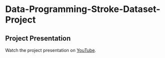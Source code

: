 # Data-Programming-Stroke-Dataset-Project
## Project Presentation
Watch the project presentation on [YouTube](https://youtu.be/PXpxSKcU5IE).
